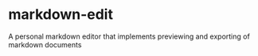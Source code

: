 # markdown-edit
A personal markdown editor that implements previewing and exporting of markdown documents
